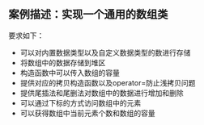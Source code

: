 ## 案例描述：实现一个通用的数组类
要求如下：
- 可以对内置数据类型以及自定义数据类型的数进行存储
- 将数组中的数据存储到堆区
- 构造函数中可以传入数组的容量
- 提供对应的拷贝构造函数以及operator=防止浅拷贝问题
- 提供尾插法和尾删法对数组中的数据进行增加和删除
- 可以通过下标的方式访问数组中的元素
- 可以获得数组中当前元素个数和数组的容量
